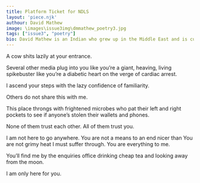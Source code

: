 ```yaml
---
title: Platform Ticket for NDLS
layout: 'piece.njk'
authour: David Mathew
image: \images\issue3img\dmmathew_poetry3.jpg
tags: ["issue3", "poetry"]
bio: David Mathew is an Indian who grew up in the Middle East and is currently a student at St. Stephen’s College, Delhi. He finds himself fascinated by surrealism, confused perspectives and how the human spirit deals with trauma. He tries his hand at prose fiction, nonfiction, poetry, theatre and cinema with varying degrees of success.
---
```

A cow shits lazily at your entrance.

Several other media plug into you like
you’re a giant, heaving, living spikebuster
like you’re a diabetic heart on the verge of cardiac arrest.

I ascend your steps with the lazy confidence of familiarity.

Others do not share this with me.

This place throngs with frightened microbes
who pat their left and right pockets to see
if anyone’s stolen their wallets and phones.

None of them trust each other.
All of them trust you.

I am not here to go anywhere. You
are not a means to an end nicer than You
are not grimy heat I must suffer through. You
are everything to me.

You’ll find me by the enquiries office
drinking cheap tea and looking away from the moon.

I am only here for you.